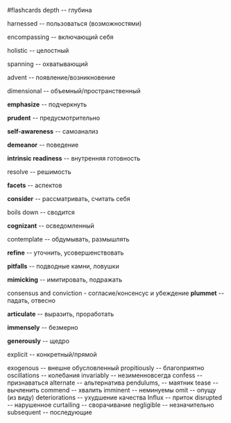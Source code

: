 
#flashcards
depth -- глубина
<!--SR:!2024-10-04,16,290-->
harnessed -- пользоваться (возможностями)
<!--SR:!2024-09-24,1,210-->
encompassing --  включающий себя
<!--SR:!2024-09-24,1,230-->
holistic -- целостный
<!--SR:!2024-09-24,1,170-->
spanning -- охватывающий
<!--SR:!2024-09-25,7,250-->
advent -- появление/возникновение
<!--SR:!2024-09-25,2,190-->
dimensional -- объемный/пространственный
<!--SR:!2025-01-04,5,250-->
**emphasize** -- подчеркнуть
<!--SR:!2024-09-24,1,214-->
**prudent** -- предусмотрительно
<!--SR:!2024-09-24,1,214-->
**self-awareness** -- самоанализ
<!--SR:!2024-10-04,16,290-->
**demeanor** -- поведение
<!--SR:!2024-09-27,4,250-->
**intrinsic readiness** -- внутренняя готовность
<!--SR:!2024-09-26,3,254-->
resolve -- решимость
<!--SR:!2024-09-25,2,234-->
**facets** -- аспектов
<!--SR:!2024-12-31,1,250-->
**consider** -- рассматривать, считать себя
<!--SR:!2025-02-09,41,290-->
boils down -- сводится
<!--SR:!2025-01-04,5,250-->
**cognizant** -- осведомленный
<!--SR:!2024-12-31,1,194-->
contemplate -- обдумывать, размышлять
<!--SR:!2024-10-03,10,274-->
**refine** --  уточнить, усовершенствовать
<!--SR:!2025-01-01,2,214-->
**pitfalls** -- подводные камни, ловушки
<!--SR:!2024-09-27,9,270-->
**mimicking** -- имитировать, подражать
<!--SR:!2025-01-06,7,274-->
consensus and conviction - согласие/консенсус и убеждение
**plummet** -- падать, отвесно
<!--SR:!2024-10-02,9,274-->
**articulate** -- выразить, проработать
<!--SR:!2024-09-30,7,254-->
**immensely** -- безмерно
<!--SR:!2024-09-25,2,210-->
**generously** -- щедро
<!--SR:!2024-10-07,14,294-->
explicit -- конкретный/прямой
<!--SR:!2024-09-24,1,214-->
exogenous -- внешне обусловленный
propitiously -- благоприятно
oscillations -- колебания
invariably -- незименновсегда
confess -- признаваться
alternate -- альтернатива
pendulums, -- маятник
tease -- вычленить
commend -- хвалить
imminent -- неминуемы
omit -- опущу (из виду)
deteriorations -- ухудшение качества
Influx -- приток
disrupted -- нарушенное
curtailing -- сворачивание
negligible -- незначительно
subsequent -- последующие